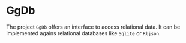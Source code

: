 # GgDb

The project `GgDb` offers an interface to access relational data. It can
be implemented agains relational databases like `Sqlite` or `Rljson`.
